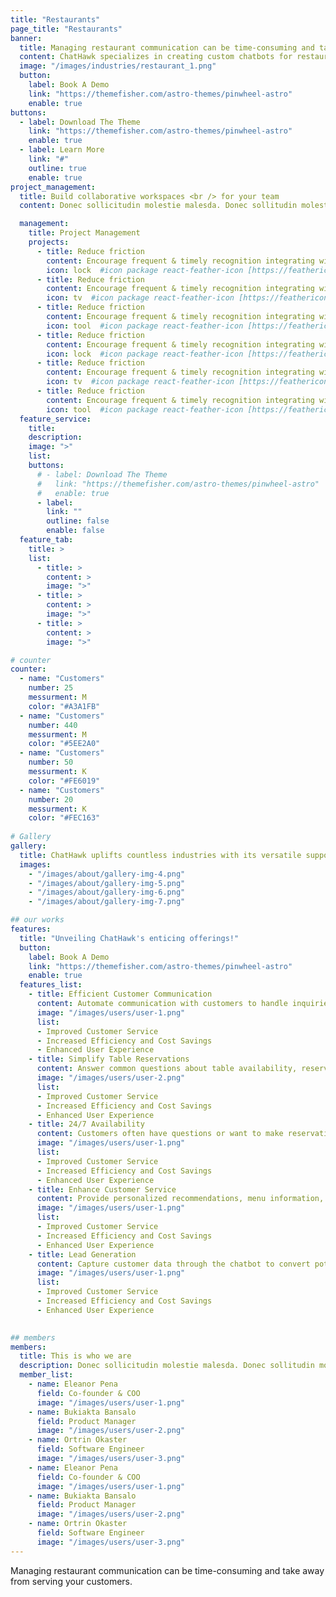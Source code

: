 ```yaml
---
title: "Restaurants"
page_title: "Restaurants"
banner:
  title: Managing restaurant communication can be time-consuming and take away from serving your customers. 
  content: ChatHawk specializes in creating custom chatbots for restaurants, automating communication to save you valuable time and enhance customer experiences!
  image: "/images/industries/restaurant_1.png"
  button:
    label: Book A Demo
    link: "https://themefisher.com/astro-themes/pinwheel-astro"
    enable: true
buttons:
  - label: Download The Theme
    link: "https://themefisher.com/astro-themes/pinwheel-astro"
    enable: true
  - label: Learn More
    link: "#"
    outline: true
    enable: true
project_management:
  title: Build collaborative workspaces <br /> for your team
  content: Donec sollicitudin molestie malesda. Donec sollitudin molestie malesuada. <br /> Mauris pellentesque nec, egestas non nisi. Cras ultricies .

  management:
    title: Project Management
    projects:
      - title: Reduce friction
        content: Encourage frequent & timely recognition integrating with communication tools
        icon: lock  #icon package react-feather-icon [https://feathericons.com/]
      - title: Reduce friction
        content: Encourage frequent & timely recognition integrating with communication tools
        icon: tv  #icon package react-feather-icon [https://feathericons.com/]
      - title: Reduce friction
        content: Encourage frequent & timely recognition integrating with communication tools
        icon: tool  #icon package react-feather-icon [https://feathericons.com/]
      - title: Reduce friction
        content: Encourage frequent & timely recognition integrating with communication tools
        icon: lock  #icon package react-feather-icon [https://feathericons.com/]
      - title: Reduce friction
        content: Encourage frequent & timely recognition integrating with communication tools
        icon: tv  #icon package react-feather-icon [https://feathericons.com/]
      - title: Reduce friction
        content: Encourage frequent & timely recognition integrating with communication tools
        icon: tool  #icon package react-feather-icon [https://feathericons.com/]
  feature_service:
    title: 
    description: 
    image: ">"
    list:
    buttons:
      # - label: Download The Theme
      #   link: "https://themefisher.com/astro-themes/pinwheel-astro"
      #   enable: true
      - label: 
        link: ""
        outline: false
        enable: false
  feature_tab:
    title: >
    list:
      - title: >
        content: >
        image: ">"
      - title: >
        content: >
        image: ">"
      - title: >
        content: >
        image: ">"

# counter
counter:
  - name: "Customers"
    number: 25
    messurment: M
    color: "#A3A1FB"
  - name: "Customers"
    number: 440
    messurment: M
    color: "#5EE2A0"
  - name: "Customers"
    number: 50
    messurment: K
    color: "#FE6019"
  - name: "Customers"
    number: 20
    messurment: K
    color: "#FEC163"
    
# Gallery
gallery:
  title: ChatHawk uplifts countless industries with its versatile support.
  images:
    - "/images/about/gallery-img-4.png"
    - "/images/about/gallery-img-5.png"
    - "/images/about/gallery-img-6.png"
    - "/images/about/gallery-img-7.png"

## our works
features:
  title: "Unveiling ChatHawk's enticing offerings!"
  button:
    label: Book A Demo
    link: "https://themefisher.com/astro-themes/pinwheel-astro"
    enable: true
  features_list:
    - title: Efficient Customer Communication  
      content: Automate communication with customers to handle inquiries, reservations, and frequently asked questions, ensuring a streamlined and prompt response.
      image: "/images/users/user-1.png"
      list:
      - Improved Customer Service
      - Increased Efficiency and Cost Savings
      - Enhanced User Experience
    - title: Simplify Table Reservations 
      content: Answer common questions about table availability, reservation policies, and special requests, making the reservation process seamless and hassle-free for both customers and staff.
      image: "/images/users/user-2.png"
      list:
      - Improved Customer Service
      - Increased Efficiency and Cost Savings
      - Enhanced User Experience
    - title: 24/7 Availability 
      content: Customers often have questions or want to make reservations outside of regular business hours. With ChatHawk's AI chatbot, you can provide assistance at any time, improving customer satisfaction and engagement.
      image: "/images/users/user-1.png"
      list:
      - Improved Customer Service
      - Increased Efficiency and Cost Savings
      - Enhanced User Experience
    - title: Enhance Customer Service 
      content: Provide personalized recommendations, menu information, and promotions through the chatbot. Delivering exceptional customer service and engaging with customers on a deeper level.
      image: "/images/users/user-1.png"
      list:
      - Improved Customer Service
      - Increased Efficiency and Cost Savings
      - Enhanced User Experience
    - title: Lead Generation 
      content: Capture customer data through the chatbot to convert potential visitors into loyal customers. By collecting information such as contact details and preferences, you can follow up with targeted marketing campaigns.
      image: "/images/users/user-1.png"
      list:
      - Improved Customer Service
      - Increased Efficiency and Cost Savings
      - Enhanced User Experience
    

## members
members:
  title: This is who we are
  description: Donec sollicitudin molestie malesda. Donec sollitudin mol estie ultricies ligula sed magna dictum
  member_list:
    - name: Eleanor Pena
      field: Co-founder & COO
      image: "/images/users/user-1.png"
    - name: Bukiakta Bansalo
      field: Product Manager
      image: "/images/users/user-2.png"
    - name: Ortrin Okaster
      field: Software Engineer
      image: "/images/users/user-3.png"
    - name: Eleanor Pena
      field: Co-founder & COO
      image: "/images/users/user-1.png"
    - name: Bukiakta Bansalo
      field: Product Manager
      image: "/images/users/user-2.png"
    - name: Ortrin Okaster
      field: Software Engineer
      image: "/images/users/user-3.png"
---
```

Managing restaurant communication can be time-consuming and take away from serving your customers. 
